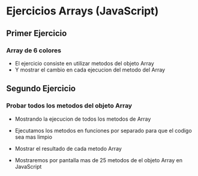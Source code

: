 # Ejercicios Arrays (JavaScript)

## Primer Ejercicio 

### Array de 6 colores

* El ejercicio consiste en utilizar metodos del objeto Array
* Y mostrar el cambio en cada ejecucion del metodo del Array

## Segundo Ejercicio

### Probar todos los metodos del objeto Array

* Mostrando la ejecucion de todos los metodos de Array
* Ejecutamos los metodos en funciones por separado para que el codigo sea mas limpio
* Mostrar el resultado de cada metodo Array

* Mostraremos por pantalla mas de 25 metodos de el objeto Array en JavaScript